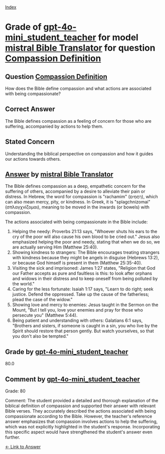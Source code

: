 
[Index](../../../../index.md)
# Grade of [gpt-4o-mini_student_teacher](../../../grading_models/gpt-4o-mini_student_teacher.md) for model [mistral Bible Translator](../../../answering_models/mistral_Bible_Translator.md) for question [Compassion Definition](../../../questions/Compassion_Definition.md)

## Question [Compassion Definition](../../../questions/Compassion_Definition.md)
How does the Bible define compassion and what actions are associated with being compassionate?

## Correct Answer
The Bible defines compassion as a feeling of concern for those who are suffering, accompanied by actions to help them.

## Stated Concern
Understanding the biblical perspective on compassion and how it guides our actions towards others.

## [Answer](../Compassion_Definition.md) by [mistral Bible Translator](../../../answering_models/mistral_Bible_Translator.md)
 The Bible defines compassion as a deep, empathetic concern for the suffering of others, accompanied by a desire to alleviate their pain or distress. In Hebrew, the word for compassion is "rachamim" (רַחֲמִים), which can also mean mercy, pity, or kindness. In Greek, it is "splagchnizomai" (σπλαγχνίζομαι), meaning to be moved in the inwards (or bowels) with compassion.

The actions associated with being compassionate in the Bible include:
1. Helping the needy: Proverbs 21:13 says, "Whoever shuts his ears to the cry of the poor will also cause his own blood to be cried out." Jesus also emphasized helping the poor and needy, stating that when we do so, we are actually serving Him (Matthew 25:40).
2. Showing kindness to strangers: The Bible encourages treating strangers with kindness because they might be angels in disguise (Hebrews 13:2), or because God himself is present in them (Matthew 25:35-40).
3. Visiting the sick and imprisoned: James 1:27 states, "Religion that God our Father accepts as pure and faultless is this: to look after orphans and widows in their distress and to keep oneself from being polluted by the world."
4. Caring for the less fortunate: Isaiah 1:17 says, "Learn to do right; seek justice. Defend the oppressed. Take up the cause of the fatherless; plead the case of the widow."
5. Showing love and mercy to enemies: Jesus taught in the Sermon on the Mount, "But I tell you, love your enemies and pray for those who persecute you" (Matthew 5:44).
6. Being patient and understanding with others: Galatians 6:1 says, "Brothers and sisters, if someone is caught in a sin, you who live by the Spirit should restore that person gently. But watch yourselves, so that you don't also be tempted."

## Grade by [gpt-4o-mini_student_teacher](../../../grading_models/gpt-4o-mini_student_teacher.md)
80.0

## Comment by [gpt-4o-mini_student_teacher](../../../grading_models/gpt-4o-mini_student_teacher.md)
Grade: 80

Comment: The student provided a detailed and thorough explanation of the biblical definition of compassion and supported their answer with relevant Bible verses. They accurately described the actions associated with being compassionate according to the Bible. However, the teacher's reference answer emphasizes that compassion involves actions to help the suffering, which was not explicitly highlighted in the student's response. Incorporating this specific aspect would have strengthened the student's answer even further.

[&lt;- Link to Answer](../Compassion_Definition.md)
